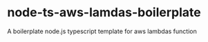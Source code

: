 # node-ts-aws-lamdas-boilerplate
A boilerplate node.js typescript template for aws lambdas function
